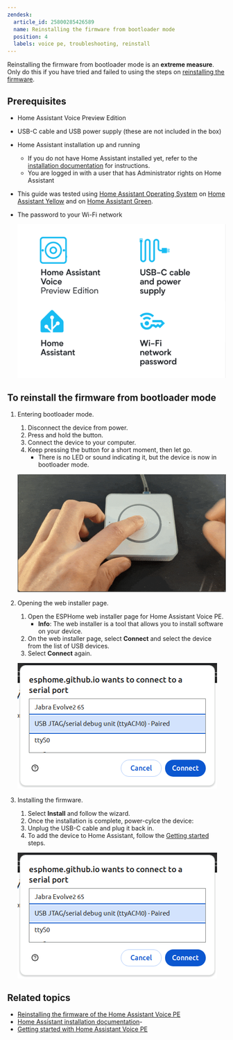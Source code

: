 ```yaml
---
zendesk:
  article_id: 25800285426589
  name: Reinstalling the firmware from bootloader mode
  position: 4
  labels: voice pe, troubleshooting, reinstall
---
```


Reinstalling the firmware from bootloader mode is an **extreme measure**. Only do this if you have tried and failed to using the steps on [reinstalling the firmware](/hc/en-us/articles/25800241218717).

## Prerequisites

- Home Assistant Voice Preview Edition
- USB-C cable and USB power supply (these are not included in the box)
- Home Assistant installation up and running
  - If you do not have Home Assistant installed yet, refer to the [installation documentation](https://www.home-assistant.io/installation/) for instructions.
  - You are logged in with a user that has Administrator rights on Home Assistant
- This guide was tested using [Home Assistant Operating System](https://www.home-assistant.io/docs/glossary/#home-assistant-operating-system) on [Home Assistant Yellow](https://www.home-assistant.io/yellow/) and on [Home Assistant Green](https://www.home-assistant.io/green/).
- The password to your Wi-Fi network

    ![Illustration of prerequisites](/static/img/voice-pe/voice_prereqs_02.png)

## To reinstall the firmware from bootloader mode

1. Entering bootloader mode.
   1. Disconnect the device from power.
   2. Press and hold the button.
   3. Connect the device to your computer.
   4. Keep pressing the button for a short moment, then let go.
      - There is no LED or sound indicating it, but the device is now in bootloader mode.

    ![Image showing a hand pressing the central button](/static/img/voice-pe/voice_authorize.png)

2. Opening the web installer page.
   1. Open the ESPHome web installer page for Home Assistant Voice PE.
      - **Info**: The web installer is a tool that allows you to install software on your device.
   2. On the web installer page, select **Connect** and select the device from the list of USB devices.
   3. Select **Connect** again.

    ![Screenshot showing USB device list](/static/img/voice-pe/voice_esp_connect_usb.png)

3. Installing the firmware.
   1. Select **Install** and follow the wizard.
   2. Once the installation is complete, power-cylce the device:
   3. Unplug the USB-C cable and plug it back in.
   4. To add the device to Home Assistant, follow the [Getting started](/hc/en-us/sections/24980017436701) steps.

    ![Screenshot showing USB device list](/static/img/voice-pe/voice_esp_connect_usb.png)

## Related topics

- [Reinstalling the firmware of the Home Assistant Voice PE](/hc/en-us/articles/25800241218717)
- [Home Assistant installation documentation](https://www.home-assistant.io/installation/)-
- [Getting started with Home Assistant Voice PE](/hc/en-us/sections/24980017436701)